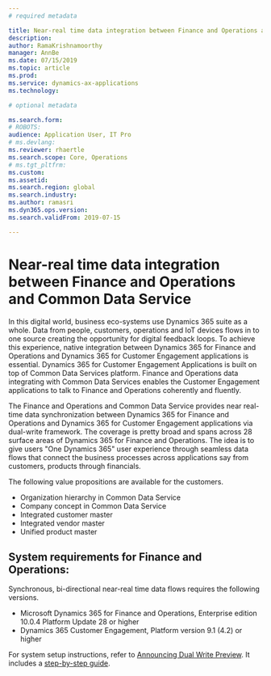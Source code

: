 ```yaml
---
# required metadata

title: Near-real time data integration between Finance and Operations and Common Data Service
description: 
author: RamaKrishnamoorthy 
manager: AnnBe
ms.date: 07/15/2019
ms.topic: article
ms.prod: 
ms.service: dynamics-ax-applications
ms.technology: 

# optional metadata

ms.search.form: 
# ROBOTS: 
audience: Application User, IT Pro
# ms.devlang: 
ms.reviewer: rhaertle
ms.search.scope: Core, Operations
# ms.tgt_pltfrm: 
ms.custom: 
ms.assetid: 
ms.search.region: global
ms.search.industry: 
ms.author: ramasri
ms.dyn365.ops.version: 
ms.search.validFrom: 2019-07-15

---
```


# Near-real time data integration between Finance and Operations and Common Data Service

In this digital world,  business eco-systems use Dynamics 365 suite as a whole. Data from people, customers, operations and IoT devices flows in to one source creating the opportunity for digital feedback loops. To achieve this experience, native integration between Dynamics 365 for Finance and Operations and Dynamics 365 for Customer Engagement applications is essential. Dynamics 365 for Customer Engagement Applications is built on top of Common Data Services platform. Finance and Operations data integrating with Common Data Services enables the Customer Engagement applications to talk to Finance and Operations coherently and fluently.

The Finance and Operations and Common Data Service provides near real-time data synchronization between Dynamics 365 for Finance and Operations and Dynamics 365 for Customer Engagement applications via dual-write framework. The coverage is pretty broad and spans across 28 surface areas of Dynamics 365 for Finance and Operations. The idea is to give users "One Dynamics 365" user experience through seamless data flows that connect the business processes across applications say from customers, products through financials.

The following value propositions are available for the customers.

-   Organization hierarchy in Common Data Service
-   Company concept in Common Data Service
-   Integrated customer master
-   Integrated vendor master
-   Unified product master

## System requirements for Finance and Operations:

Synchronous, bi-directional near-real time data flows requires the following versions.

-   Microsoft Dynamics 365 for Finance and Operations, Enterprise
    edition 10.0.4 Platform Update 28 or higher
-   Dynamics 365 Customer Engagement, Platform version 9.1 (4.2) or
    higher

For system setup instructions, refer to [Announcing Dual Write Preview](https://powerapps.microsoft.com/en-us/blog/announcing-dual-write-preview). It includes a [step-by-step guide](https://aka.ms/dualwrite-docs).

